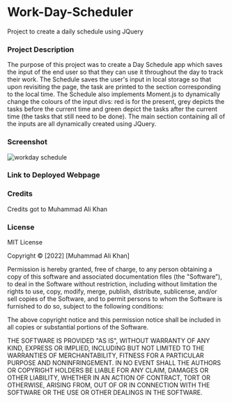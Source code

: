 # Work-Day-Scheduler

Project to create a daily schedule using JQuery

### Project Description 

The purpose of this project was to create a Day Schedule app which saves the input of the end user so that they can use it throughout the day to track their work. The Schedule saves the user's input in local storage so that upon revisiting the page, the task are printed to the section corresponding to the local time. The Schedule also implements Moment.js to dynamically change the colours of the input divs: red is for the present, grey depicts the tasks before the current time and green depict the tasks after the current time (the tasks that still need to be done). The main section containing all of the inputs are all dynamically created using JQuery. 


### Screenshot

![workday schedule](https://user-images.githubusercontent.com/118021969/215832525-fe8520a2-5805-43d6-8ad7-09c0a8f24b25.png)



### Link to Deployed Webpage



### Credits

Credits got to Muhammad Ali Khan

### License

MIT License

Copyright &copy; [2022] [Muhammad Ali Khan]

Permission is hereby granted, free of charge, to any person obtaining a copy of this software and associated documentation files (the "Software"), to deal in the Software without restriction, including without limitation the rights to use, copy, modify, merge, publish, distribute, sublicense, and/or sell copies of the Software, and to permit persons to whom the Software is furnished to do so, subject to the following conditions:

The above copyright notice and this permission notice shall be included in all copies or substantial portions of the Software.

THE SOFTWARE IS PROVIDED "AS IS", WITHOUT WARRANTY OF ANY KIND, EXPRESS OR IMPLIED, INCLUDING BUT NOT LIMITED TO THE WARRANTIES OF MERCHANTABILITY, FITNESS FOR A PARTICULAR PURPOSE AND NONINFRINGEMENT. IN NO EVENT SHALL THE AUTHORS OR COPYRIGHT HOLDERS BE LIABLE FOR ANY CLAIM, DAMAGES OR OTHER LIABILITY, WHETHER IN AN ACTION OF CONTRACT, TORT OR OTHERWISE, ARISING FROM, OUT OF OR IN CONNECTION WITH THE SOFTWARE OR THE USE OR OTHER DEALINGS IN THE SOFTWARE.
